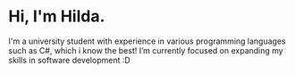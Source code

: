 # Hi, I'm Hilda.

I'm a university student with experience in various programming languages such as C#, which i know the best!
I’m currently focused on expanding my skills in software development :D
